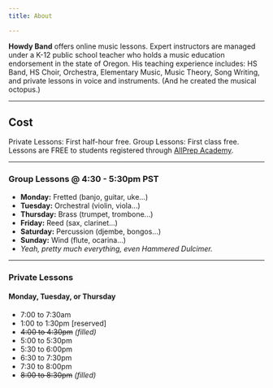 ```yaml
---
title: About

---
```

**Howdy Band** offers online music lessons. Expert instructors are managed under a K-12 public school teacher who holds a music education endorsement in the state of Oregon. His teaching experience includes: HS Band, HS Choir, Orchestra, Elementary Music, Music Theory, Song Writing, and private lessons in voice and instruments. (And he created the musical octopus.)

***

## Cost

Private Lessons: First half-hour free. Group Lessons: First class free. Lessons are FREE to students registered through [AllPrep Academy](https://sheridanallprep.org/).

***

### Group Lessons @ 4:30 - 5:30pm PST

* **Monday:** Fretted (banjo, guitar, uke...)
* **Tuesday:** Orchestral (violin, viola...)
* **Thursday:** Brass (trumpet, trombone...)
* **Friday:** Reed (sax, clarinet...)
* **Saturday:** Percussion (djembe, bongos...)
* **Sunday:** Wind (flute, ocarina...)
* _Yeah, pretty much everything, even Hammered Dulcimer._

***

### Private Lessons

#### Monday, Tuesday, or Thursday
* 7:00 to 7:30am
* 1:00 to 1:30pm \[reserved\]
* ~~4:00 to 4:30pm~~ _(filled)_
* 5:00 to 5:30pm
* 5:30 to 6:00pm
* 6:30 to 7:30pm
* 7:30 to 8:00pm
* ~~8:00 to 8:30pm~~ _(filled)_